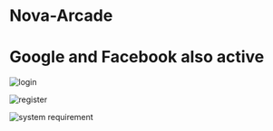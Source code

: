# Nova-Arcade
# Google and Facebook also active
![login](https://github.com/NovaTeamProjects/Nova-Arcade/assets/145344775/2c7c6980-3570-463e-a037-03c0701f2f40)

![register](https://github.com/NovaTeamProjects/Nova-Arcade/assets/145344775/ff295d94-f412-452d-b45f-5602f2fec7df)

![system requirement](https://github.com/NovaTeamProjects/Nova-Arcade/assets/145344775/71e3bd60-5bed-4d68-ae9f-eed6cd03af80)
